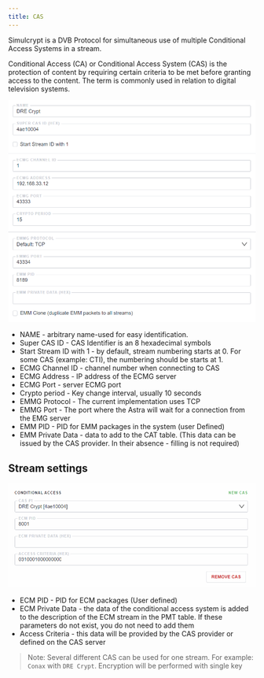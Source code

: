 ```yaml
---
title: CAS
---
```


Simulcrypt is a DVB Protocol for simultaneous use of multiple Conditional Access Systems in a stream.

Conditional Access (CA) or Conditional Access System (CAS) is the protection of content by requiring certain criteria to be met before granting access to the content. The term is commonly used in relation to digital television systems.

![CAS Settings](cas-settings.png)

- NAME - arbitrary name-used for easy identification.
- Super CAS ID - CAS Identifier is an 8 hexadecimal symbols
- Start Stream ID with 1 - by default, stream numbering starts at 0. For some CAS (example: CTI), the numbering should be starts at 1.
- ECMG Channel ID - channel number when connecting to CAS
- ECMG Address - IP address of the ECMG server
- ECMG Port - server ECMG port
- Crypto period - Key change interval, usually 10 seconds
- EMMG Protocol - The current implementation uses TCP
- EMMG Port - The port where the Astra will wait for a connection from the EMG server
- EMM PID - PID for EMM packages in the system (user Defined)
- EMM Private Data - data to add to the CAT table. (This data can be issued by the CAS provider. In their absence - filling is not required)

## Stream settings

![CAS Stream Settings](cas-stream.png)

- ECM PID - PID for ECM packages (User defined)
- ECM Private Data - the data of the conditional access system is added to the description of the ECM stream in the PMT table. If these parameters do not exist, you do not need to add them
- Access Criteria - this data will be provided by the CAS provider or defined on the CAS server

> Note:
> Several different CAS can be used for one stream. For example: `Conax` with `DRE Crypt`.
> Encryption will be performed with single key

